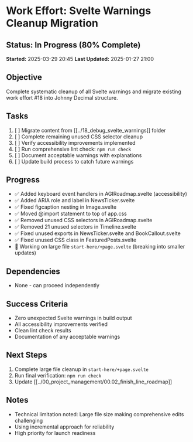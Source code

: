 # Work Effort: Svelte Warnings Cleanup Migration

## Status: In Progress (80% Complete)
**Started:** 2025-03-29 20:45
**Last Updated:** 2025-01-27 21:00

## Objective
Complete systematic cleanup of all Svelte warnings and migrate existing work effort #18 into Johnny Decimal structure.

## Tasks
1. [ ] Migrate content from [[../18_debug_svelte_warnings]] folder
2. [ ] Complete remaining unused CSS selector cleanup
3. [ ] Verify accessibility improvements implemented
4. [ ] Run comprehensive lint check: `npm run check`
5. [ ] Document acceptable warnings with explanations
6. [ ] Update build process to catch future warnings

## Progress
- ✅ Added keyboard event handlers in AGIRoadmap.svelte (accessibility)
- ✅ Added ARIA role and label in NewsTicker.svelte
- ✅ Fixed figcaption nesting in Image.svelte
- ✅ Moved @import statement to top of app.css
- ✅ Removed unused CSS selectors in AGIRoadmap.svelte
- ✅ Removed 21 unused selectors in Timeline.svelte
- ✅ Fixed unused exports in NewsTicker.svelte and BookCallout.svelte
- ✅ Fixed unused CSS class in FeaturedPosts.svelte
- 🔄 Working on large file `start-here/+page.svelte` (breaking into smaller updates)

## Dependencies
- None - can proceed independently

## Success Criteria
- Zero unexpected Svelte warnings in build output
- All accessibility improvements verified
- Clean lint check results
- Documentation of any acceptable warnings

## Next Steps
1. Complete large file cleanup in `start-here/+page.svelte`
2. Run final verification: `npm run check`
3. Update [[../00_project_management/00.02_finish_line_roadmap]]

## Notes
- Technical limitation noted: Large file size making comprehensive edits challenging
- Using incremental approach for reliability
- High priority for launch readiness
